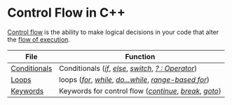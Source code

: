 # Control Flow in C++
[Control flow](https://www.softprayog.in/programming/c-programming-tutorial-control-flow-and-functions) is the ability to make logical decisions in your code that 
alter the [flow of execution](https://en.wikipedia.org/wiki/Control_flow#:~:text=In%20computer%20science%2C%20control%20flow,from%20a%20declarative%20programming%20language.).

| File | Function |
| ---- | -------- |
| [Conditionals](https://github.com/EthanC2/Notes-and-Writeups/blob/main/C++/Control%20Flow/Conditionals.md) | Conditionals ([_if_](https://www.tutorialspoint.com/cplusplus/cpp_if_statement.htm), [_else_](https://www.tutorialspoint.com/cplusplus/cpp_if_else_statement.htm), [_switch_](https://www.tutorialspoint.com/cplusplus/cpp_switch_statement.htm), [_? : Operator_](https://www.geeksforgeeks.org/conditional-or-ternary-operator-in-c-c/)) |
| [Loops](https://github.com/EthanC2/Notes-and-Writeups/blob/main/C%2B%2B/Control%20Flow/Loops.md) | loops ([_for_](https://www.tutorialspoint.com/cplusplus/cpp_for_loop.htm), [_while_](https://www.tutorialspoint.com/cplusplus/cpp_while_loop.htm), [_do...while_](https://www.tutorialspoint.com/cplusplus/cpp_do_while_loop.htm), [_range-based for_](https://www.geeksforgeeks.org/range-based-loop-c/)) |
| [Keywords]() | Keywords for control flow ([_continue_](https://www.tutorialspoint.com/cplusplus/cpp_continue_statement.htm), [_break_](https://www.tutorialspoint.com/cplusplus/cpp_break_statement.htm), [_goto_](https://www.tutorialspoint.com/cplusplus/cpp_goto_statement.htm)) |
